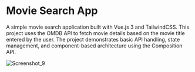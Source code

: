 # Movie Search App

A simple movie search application built with Vue.js 3 and TailwindCSS. This project uses the OMDB API to fetch movie details based on the movie title entered by the user. The project demonstrates basic API handling, state management, and component-based architecture using the Composition API.

![Screenshot_9](https://github.com/user-attachments/assets/7cf19d6c-9222-4ecd-a4dd-48b715cdf927)
